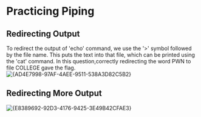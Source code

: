 # Practicing Piping

## Redirecting Output
To redirect the output of 'echo' command, we use the '>' symbol followed by the file name. This puts the text into that file, which can be printed using the 'cat' command. In this question,correctly redirecting the word PWN to file COLLEGE gave the flag. 
![{AD4E7998-97AF-4AEE-9511-538A3D82C5B2}](https://github.com/user-attachments/assets/f8064e1f-7c6a-4b95-8b50-21548ebe207f)

## Redirecting More Output
![{E8389692-92D3-4176-9425-3E49B42CFAE3}](https://github.com/user-attachments/assets/b30e6597-a94a-44b6-b5b9-f1f67a03077b)
